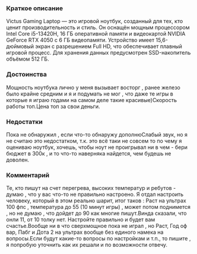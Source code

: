 ### **Краткое описание**
Victus Gaming Laptop — это игровой ноутбук, созданный для тех, кто ценит производительность и стиль. Он оснащён мощным процессором Intel Core i5-13420H, 16 ГБ оперативной памяти и видеокартой NVIDIA GeForce RTX 4050 с 6 ГБ видеопамяти. Устройство имеет 15,6-дюймовый экран с разрешением Full HD, что обеспечивает плавный игровой процесс. Для хранения данных предусмотрен SSD-накопитель объёмом 512 ГБ.

### **Достоинства**
Мощность ноутбука лично у меня вызывает восторг , ранее железо было крайне средним и я и подумать не мог , что даже те игры в которые я играю годами на самом деле такие красивые)Скорость работы топ.Цена топ за свои деньги.

### **Недостатки**
Пока не обнаружил , если что-то обнаружу дополнюСлабый звук, но я не считаю это недостатком, т.к. это всё таки не совсем то по чему я оцениваю ноутбук, хочешь, чтобы ноут не проигрывал ни в чем - бери бюджет в 300к , и то что-то наверняка найдется, чем будешь не доволен.

### **Комментарий**
Те, кто пишут на счет перегрева, высоких температур и ребутов - думаю , что у вас что-то не правильно настроено. Я отдал настроить человеку, который в этом реально шарит, итог таков : Раст на ультрах 100 фпс , температура до 55 (10 минут игры) , может потом поднимется , но не думаю , что дойдет до 90 как многие пишут.Винда сказали, что онли 11, от 10 толку нет. Настройте правильно и будет вам счастье.Вообще ни в что сверхмощное пока не играл , но Раст, Год оф вар, Пабг и Дота 2 на ультрах вообще без единого намека на вопросы.Если будут какие-то вопросы по настройкам и т.п., то пишите , я попробую уточнить как их решали и по возможности отвечу.

